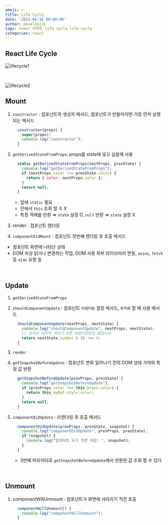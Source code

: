 ```yaml
---
emoji: ⌨
title: Life Cycle
date: '2022-04-16 00:00:00'
author: developjik
tags: react 리액트 life cycle life-cycle
categories: react
---
```


## React Life Cycle

![lifecycle1](https://user-images.githubusercontent.com/67889389/162923937-42db8b44-4c6f-453d-917a-f59647c0f6ad.jpg)

<br/>

![lifecycle2](https://user-images.githubusercontent.com/67889389/162923943-e4e4757a-b7d1-4660-a189-b85ff9815649.jpg)

## Mount

1. `constructor` : 컴포넌트의 생성자 메서드, 컴포넌트가 만들어지면 가장 먼저 실행되는 메서드

   ```jsx
     constructor(props) {
       super(props);
       console.log("constructor");
     }
   ```

2. `getDerivedStateFromProps`: props를 state에 넣고 싶을때 사용

   ```jsx
     static getDerivedStateFromProps(nextProps, prevState) {
       console.log("getDerivedStateFromProps");
       if (nextProps.color !== prevState.color) {
         return { color: nextProps.color };
       }
       return null;
     }
   ```

   - 앞에 `static` 필요
   - 안에서 `this` 조회 할 수 X
   - 특정 객체를 반환 ⇒ `state` 설정 O, `null` 반환 ⇒ `state` 설정 X

3. render : 컴포넌트 렌더링

4. `componentDidMount` : 컴포넌트 첫번째 렌더링 후 호출 메서드

- 컴포넌트 화면에 나타난 상태
- DOM 속성 읽거나 변경하는 작업, DOM 사용 외부 라이브러리 연동, `axios`, `fetch` 등 `ajax` 요청 등

<br/>

## Update

1. `getDerivedStateFromProps`

2. `shouldComponentUpdate` : 컴포넌트 `리렌더링` 결정 메서드, `최적화` 할 때 사용 메서드

   ```jsx
     shouldComponentUpdate(nextProps, nextState) {
       console.log("shouldComponentUpdate", nextProps, nextState);
       // 숫자의 마지막 자리가 4면 리렌더링하지 않습니다
       return nextState.number % 10 !== 4;
     }

   ```

3. `render`

4. `getSnapshotBeforeUpdate` : 컴포넌트 변화 일어나기 전의 DOM 상태 가져와 특정 값 반환

   ```jsx
     getSnapshotBeforeUpdate(prevProps, prevState) {
       console.log("getSnapshotBeforeUpdate");
       if (prevProps.color !== this.props.color) {
         return this.myRef.style.color;
       }
       return null;
     }
   ```

5. `componentDidUpdate` : 리렌더링 후 호출 메서드

   ```jsx
     componentDidUpdate(prevProps, prevState, snapshot) {
       console.log("componentDidUpdate", prevProps, prevState);
       if (snapshot) {
         console.log("업데이트 되기 직전 색상: ", snapshot);
       }
     }
   ```

   - 3번째 파라미터로 `getSnapshotBeforeUpdate`에서 반환한 값 조회 할 수 있다

<br/>

## Unmount

1. componentWillUnmount : 컴포넌트가 화면에 사라지기 직전 호출

   ```jsx
     componentWillUnmount() {
       console.log("componentWillUnmount");
     }
   ```

```toc

```
